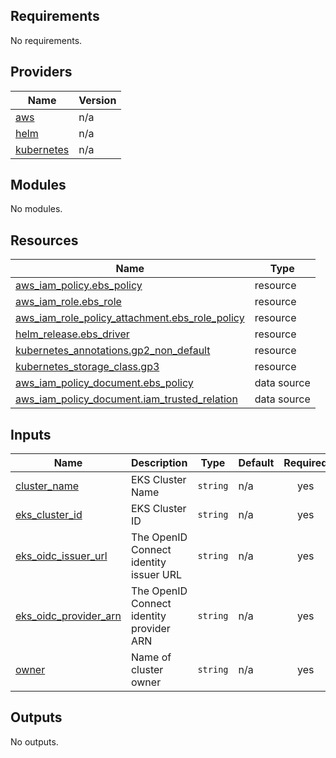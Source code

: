 <!-- BEGIN_TF_DOCS -->
## Requirements

No requirements.

## Providers

| Name | Version |
|------|---------|
| <a name="provider_aws"></a> [aws](#provider\_aws) | n/a |
| <a name="provider_helm"></a> [helm](#provider\_helm) | n/a |
| <a name="provider_kubernetes"></a> [kubernetes](#provider\_kubernetes) | n/a |

## Modules

No modules.

## Resources

| Name | Type |
|------|------|
| [aws_iam_policy.ebs_policy](https://registry.terraform.io/providers/hashicorp/aws/latest/docs/resources/iam_policy) | resource |
| [aws_iam_role.ebs_role](https://registry.terraform.io/providers/hashicorp/aws/latest/docs/resources/iam_role) | resource |
| [aws_iam_role_policy_attachment.ebs_role_policy](https://registry.terraform.io/providers/hashicorp/aws/latest/docs/resources/iam_role_policy_attachment) | resource |
| [helm_release.ebs_driver](https://registry.terraform.io/providers/hashicorp/helm/latest/docs/resources/release) | resource |
| [kubernetes_annotations.gp2_non_default](https://registry.terraform.io/providers/hashicorp/kubernetes/latest/docs/resources/annotations) | resource |
| [kubernetes_storage_class.gp3](https://registry.terraform.io/providers/hashicorp/kubernetes/latest/docs/resources/storage_class) | resource |
| [aws_iam_policy_document.ebs_policy](https://registry.terraform.io/providers/hashicorp/aws/latest/docs/data-sources/iam_policy_document) | data source |
| [aws_iam_policy_document.iam_trusted_relation](https://registry.terraform.io/providers/hashicorp/aws/latest/docs/data-sources/iam_policy_document) | data source |

## Inputs

| Name | Description | Type | Default | Required |
|------|-------------|------|---------|:--------:|
| <a name="input_cluster_name"></a> [cluster\_name](#input\_cluster\_name) | EKS Cluster Name | `string` | n/a | yes |
| <a name="input_eks_cluster_id"></a> [eks\_cluster\_id](#input\_eks\_cluster\_id) | EKS Cluster ID | `string` | n/a | yes |
| <a name="input_eks_oidc_issuer_url"></a> [eks\_oidc\_issuer\_url](#input\_eks\_oidc\_issuer\_url) | The OpenID Connect identity issuer URL | `string` | n/a | yes |
| <a name="input_eks_oidc_provider_arn"></a> [eks\_oidc\_provider\_arn](#input\_eks\_oidc\_provider\_arn) | The OpenID Connect identity provider ARN | `string` | n/a | yes |
| <a name="input_owner"></a> [owner](#input\_owner) | Name of cluster owner | `string` | n/a | yes |

## Outputs

No outputs.
<!-- END_TF_DOCS -->